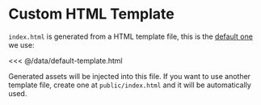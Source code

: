 # Custom HTML Template

`index.html` is generated from a HTML template file, this is the [default one](https://github.com/egoist/poi/blob/master/packages/poi/lib/webpack/default-template.html) we use:

<<< @/data/default-template.html

Generated assets will be injected into this file. If you want to use another template file, create one at `public/index.html` and it will be automatically used.
